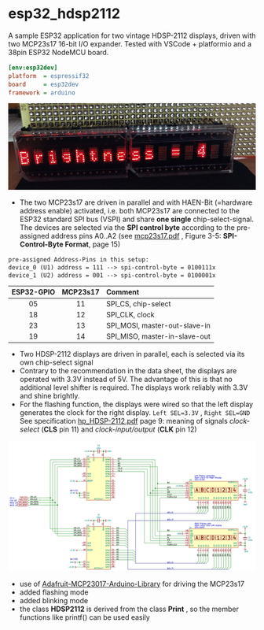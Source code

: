 # esp32_hdsp2112
A sample ESP32 application for two vintage HDSP-2112 displays, driven with two MCP23s17 16-bit I/O expander.
Tested with VSCode + platformio and a 38pin ESP32 NodeMCU board.

```ini
[env:esp32dev]
platform  = espressif32
board     = esp32dev
framework = arduino
```

![hdsp2112_display](doc/hdsp2112_brightness.jpg) 


- The two MCP23s17 are driven in parallel and with HAEN-Bit (=hardware address enable) activated, i.e. both MCP23s17 are connected to the ESP32 standard SPI bus (VSPI) and share **one single** chip-select-signal. 
The devices are selected via the **SPI control byte**  according to the pre-assigned address pins A0..A2 
(see [mcp23s17.pdf](doc/mcp23s17.pdf) , Figure 3-5: **SPI-Control-Byte Format**, page 15)


```
pre-assigned Address-Pins in this setup: 
device_0 (U1) address = 111 --> spi-control-byte = 0100111x  
device_1 (U2) address = 001 --> spi-control-byte = 0100001x  
```


| ESP32-GPIO | MCP23s17 | Comment                       |
|:----------:|:--------:|:------------------------------|
| 05         | 11       | SPI_CS,  chip-select          |
| 18         | 12       | SPI_CLK, clock                |
| 23         | 13       | SPI_MOSI, master-out-slave-in |
| 19         | 14       | SPI_MISO, master-in-slave-out |



- Two HDSP-2112 displays are driven in parallel, each is selected via its own chip-select signal
- Contrary to the recommendation in the data sheet, the displays are operated with 3.3V instead of 5V. The advantage of this is that no additional level shifter is required. The displays work reliably with 3.3V and shine brightly. 
- For the flashing function, the displays were wired so that the left display generates the clock for the right display. ``Left SEL=3.3V`` , ``Right SEL=GND`` See specification [hp_HDSP-2112.pdf](doc/hp_HDSP-2112.pdf) page 9: meaning of signals *clock-select* (**CLS** pin 11) and *clock-input/output* (**CLK**  pin 12) 

![schematic](doc/mcp23s17__hdsp2112.png)

- use of [Adafruit-MCP23017-Arduino-Library](https://github.com/adafruit/Adafruit-MCP23017-Arduino-Library) for driving the MCP23s17 
- added flashing mode
- added blinking mode
- the class **HDSP2112** is derived from the class **Print** , so the member functions like printf() can be used easily 